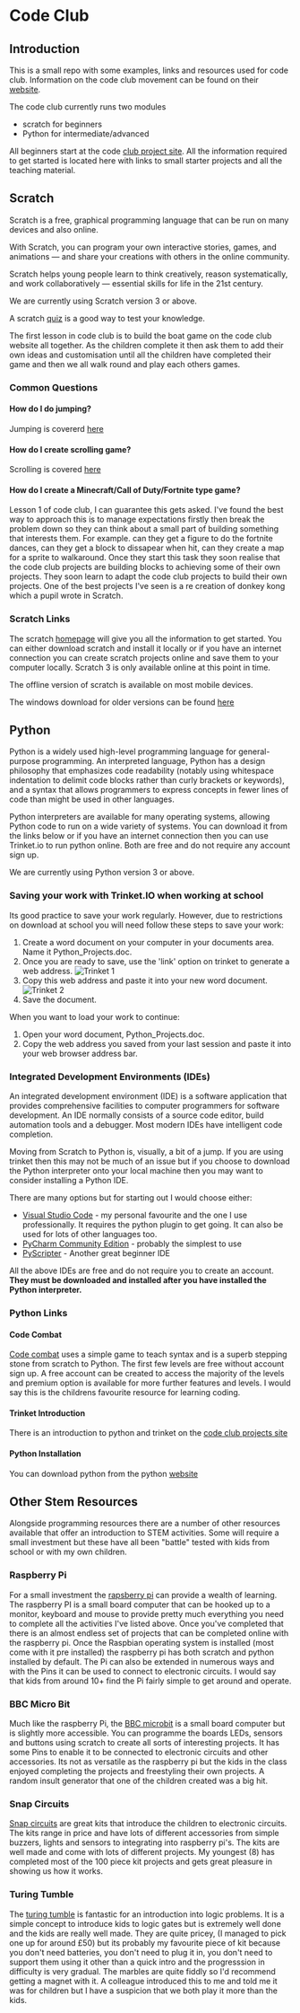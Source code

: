 # Code Club

## Introduction

This is a small repo with some examples, links and resources used for code club.  Information on the code club movement can be found on their [website](https://www.codeclub.org.uk/).

The code club currently runs two modules

* scratch for beginners
* Python for intermediate/advanced

All beginners start at the code [club project site](https://codeclubprojects.org/en-GB/).  All the information required to get started is located here with links to small starter projects and all the teaching material.

## Scratch

Scratch is a free, graphical programming language that can be run on many devices and also online.

With Scratch, you can program your own interactive stories, games, and animations — and share your creations with others in the online community.

Scratch helps young people learn to think creatively, reason systematically, and work collaboratively — essential skills for life in the 21st century.

We are currently using Scratch version 3 or above.

A scratch [quiz](https://scratch.mit.edu/projects/17920411/) is a good way to test your knowledge.

The first lesson in code club is to build the boat game on the code club website all together. As the children complete it then ask them to add their own ideas and customisation until all the children have completed their game and then we all walk round and play each others games.

### Common Questions

#### How do I do jumping?

Jumping is covererd [here](https://en.scratch-wiki.info/wiki/Jumping)

#### How do I create scrolling game?

Scrolling is covered [here](https://en.scratch-wiki.info/wiki/Scrolling_Platformer_Tutorial)

#### How do I create a Minecraft/Call of Duty/Fortnite type game?

Lesson 1 of code club, I can guarantee this gets asked.  I've found the best way to approach this is to manage expectations firstly then break the problem down so they can think about a small part of building something that interests them.  For example. can they get a figure to do the fortnite dances, can they get a block to dissapear when hit, can they create a map for a sprite to walkaround.  Once they start this task they soon realise that the code club projects are building blocks to achieving some of their own projects.  They soon learn to adapt the code club projects to build their own projects.  One of the best projects I've seen is a re creation of donkey kong which a pupil wrote in Scratch.

### Scratch Links

The scratch [homepage](https://scratch.mit.edu/) will give you all the information to get started. You can either download scratch and install it locally or if you have an internet connection you can create scratch projects online and save them to your computer locally.  Scratch 3 is only available online at this point in time.

The offline version of scratch is available on most mobile devices.

The windows download for older versions can be found [here](https://scratch.mit.edu/download)

## Python

Python is a widely used high-level programming language for general-purpose programming. An interpreted language, Python has a design philosophy that emphasizes code readability (notably using whitespace indentation to delimit code blocks rather than curly brackets or keywords), and a syntax that allows programmers to express concepts in fewer lines of code than might be used in other languages.

Python interpreters are available for many operating systems, allowing Python code to run on a wide variety of systems. You can download it from the links below or if you have an internet connection then you can use Trinket.io to run python online.  Both are free and do not require any account sign up.

We are currently using Python version 3 or above.

### Saving your work with Trinket.IO when working at school

Its good practice to save your work regularly.  However, due to restrictions on download at school you will need follow these steps to save your work:

1. Create a word document on your computer in your documents area.  Name it Python_Projects.doc.
2. Once you are ready to save, use the 'link' option on trinket to generate a web address.
    ![Trinket 1](images/trinket1.PNG "Trinket 1")
3. Copy this web address and paste it into your new word document.
    ![Trinket 2](images/trinket2.PNG "Trinket 2")
4. Save the document.

When you want to load your work to continue:

1. Open your word document, Python_Projects.doc.
2. Copy the web address you saved from your last session and paste it into your web browser address bar.

### Integrated Development Environments (IDEs)

An integrated development environment (IDE) is a software application that provides comprehensive facilities to computer programmers for software development. An IDE normally consists of a source code editor, build automation tools and a debugger. Most modern IDEs have intelligent code completion.

Moving from Scratch to Python is, visually, a bit of a jump.  If you are using trinket then this may not be much of an issue but if you choose to download the Python interpreter onto your local machine then you may want to consider installing a Python IDE.

There are many options but for starting out I would choose either:

* [Visual Studio Code](https://code.visualstudio.com/) - my personal favourite and the one I use professionally. It requires the python plugin to get going.   It can also be used for lots of other languages too.
* [PyCharm Community Edition](https://www.jetbrains.com/pycharm/download/#section=windows) - probably the simplest to use
* [PyScripter](https://sourceforge.net/projects/pyscripter/) - Another great beginner IDE

All the above IDEs are free and do not require you to create an account.  **They must be downloaded and installed after you have installed the Python interpreter.**

### Python Links

#### Code Combat

[Code combat](https://www.codecombat.com) uses a simple game to teach syntax and is a superb stepping stone from scratch to Python.  The first few levels are free without account sign up.  A free account can be created to access the majority of the levels and premium option is available for more further features and levels.  I would say this is the childrens favourite resource for learning coding.

#### Trinket Introduction
There is an introduction to python and trinket on the [code club projects site](https://codeclubprojects.org/en-GB/resources/python-intro/)

#### Python Installation
You can download python from the python [website](https://www.python.org/)

## Other Stem Resources

Alongside programming resources there are a number of other resources available that offer an introduction to STEM activities.  Some will require a small investment but these have all been "battle" tested with kids from school or with my own children.

### Raspberry Pi

For a small investment the [rapsberry pi](https://www.raspberrypi.org/) can provide a wealth of learning. The raspberry PI is a small board computer that can be hooked up to a monitor, keyboard and mouse to provide pretty much everything you need to complete all the activities I've listed above.  Once you've completed that there is an almost endless set of projects that can be completed online with the raspberry pi.  Once the Raspbian operating system is installed (most come with it pre installed) the raspberry pi has both scratch and python installed by default.  The Pi can also be extended in numerous ways and with the Pins it can be used to connect to electronic circuits.  I would say that kids from around 10+ find the Pi fairly simple to get around and operate.

### BBC Micro Bit

Much like the raspberry Pi, the [BBC microbit](https://microbit.org/) is a small board computer but is slightly more accessible.  You can programme the boards LEDs, sensors and buttons using scratch to create all sorts of interesting projects.  It has some Pins to enable it to be connected to electronic circuits and other accessories. Its not as versatile as the raspberry pi but the kids in the class enjoyed completing the projects and freestyling their own projects.  A random insult generator that one of the children created was a big hit.

### Snap Circuits

[Snap circuits](https://www.elenco.com/brand/snap-circuits/) are great kits that introduce the children to electronic circuits.  The kits range in price and have lots of different accessories from simple buzzers, lights and sensors to integrating into raspberry pi's.  The kits are well made and come with lots of different projects.  My youngest (8) has completed most of the 100 piece kit projects and gets great pleasure in showing us how it works.

### Turing Tumble

The [turing tumble](https://www.turingtumble.com/) is fantastic for an introduction into logic problems.  It is a simple concept to introduce kids to logic gates but is extremely well done and the kids are really well made.  They are quite pricey, (I managed to pick one up for around £50) but its probably my favourite piece of kit because you don't need batteries, you don't need to plug it in, you don't need to support them using it other than a quick intro and the progresssion in difficulty is very gradual.  The marbles are quite fiddly so I'd recommend getting a magnet with it.  A colleague introduced this to me and told me it was for children but I have a suspicion that we both play it more than the kids.  




